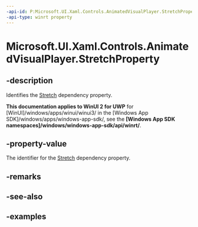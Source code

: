 ```yaml
---
-api-id: P:Microsoft.UI.Xaml.Controls.AnimatedVisualPlayer.StretchProperty
-api-type: winrt property
---
```


<!-- Property syntax.
public DependencyProperty StretchProperty { get; }
-->

# Microsoft.UI.Xaml.Controls.AnimatedVisualPlayer.StretchProperty

## -description

Identifies the [Stretch](animatedvisualplayer_stretch.md) dependency property.

**This documentation applies to WinUI 2 for UWP** for [WinUI]/windows/apps/winui/winui3/ in the [Windows App SDK]/windows/apps/windows-app-sdk/, see the **[Windows App SDK namespaces]/windows/windows-app-sdk/api/winrt/**.

## -property-value

The identifier for the [Stretch](animatedvisualplayer_stretch.md) dependency property.

## -remarks

## -see-also

## -examples

